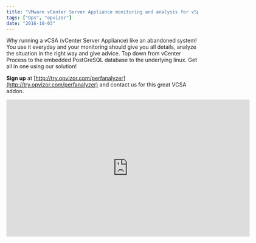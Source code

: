 ```yaml
---
title: "VMware vCenter Server Appliance monitoring and analysis for vSphere Heroes!"
tags: ["Ops", "opvizor"]
date: "2016-10-03"
---
```


Why running a vCSA (vCenter Server Appliance) like an abandoned system! You use it everyday and your monitoring should give you all details, analyze the situation in the right way and give advice. Top down from vCenter Process to the embedded PostGreSQL database to the underlying linux. Get all in one using our solution!

**Sign up** at [http://try.opvizor.com/perfanalyzer](http://try.opvizor.com/perfanalyzer) and contact us for this great VCSA addon.

<iframe src="https://player.vimeo.com/video/185392648" width="640" height="360" frameborder="0" allowfullscreen="allowfullscreen"></iframe>
